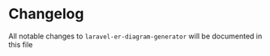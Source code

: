 # Changelog

All notable changes to `laravel-er-diagram-generator` will be documented in this file

